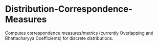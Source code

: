 # Distribution-Correspondence-Measures
Computes correspondence measures/metrics (currently Overlapping and Bhattacharyya Coefficients) for discrete distributions.
